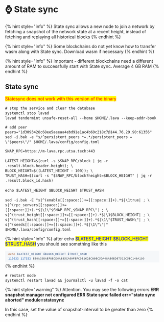 # ⌚ State sync

{% hint style="info" %}
State sync allows a new node to join a network by fetching a snapshot of the network state at a recent height, instead of fetching and replaying all historical blocks
{% endhint %}

{% hint style="info" %}
Some blockchains do not yet know how to transfer wasm along with State sync. Download wasm if necessary
{% endhint %}

{% hint style="info" %}
Important - different blockchains need a different amount of RAM to successfully start with State sync. Average 4 GB RAM
{% endhint %}

## State sync

<mark style="color:red;">Statesync does not work with this version of the binary</mark>

```shell
# stop the service and clear the database
systemctl stop lavad
lavad tendermint unsafe-reset-all --home $HOME/.lava --keep-addr-book
```

```shell
# add peer
peers="1d3093428c68ee5aeeaa4ebd91e1ac4b69c218c7@144.76.29.90:61356"
sed -i.bak -e "s/^persistent_peers *=.*/persistent_peers = \"$peers\"/" $HOME/.lava/config/config.toml
```

```shell
SNAP_RPC=https://m-lava.rpc.utsa.tech:443

LATEST_HEIGHT=$(curl -s $SNAP_RPC/block | jq -r .result.block.header.height); \
BLOCK_HEIGHT=$((LATEST_HEIGHT - 100)); \
TRUST_HASH=$(curl -s "$SNAP_RPC/block?height=$BLOCK_HEIGHT" | jq -r .result.block_id.hash)

echo $LATEST_HEIGHT $BLOCK_HEIGHT $TRUST_HASH

sed -i.bak -E "s|^(enable[[:space:]]+=[[:space:]]+).*$|\1true| ; \
s|^(rpc_servers[[:space:]]+=[[:space:]]+).*$|\1\"$SNAP_RPC,$SNAP_RPC\"| ; \
s|^(trust_height[[:space:]]+=[[:space:]]+).*$|\1$BLOCK_HEIGHT| ; \
s|^(trust_hash[[:space:]]+=[[:space:]]+).*$|\1\"$TRUST_HASH\"| ; \
s|^(seeds[[:space:]]+=[[:space:]]+).*$|\1\"\"|" $HOME/.lava/config/config.toml
```

{% hint style="info" %}
after echo <mark style="color:blue;">$LATEST\_HEIGHT $BLOCK\_HEIGHT $TRUST\_HASH</mark> you should see something like this

![](<../../.gitbook/assets/image (29).png>)
{% endhint %}

```shell
# restart node
systemctl restart lavad && journalctl -u lavad -f -o cat
```

{% hint style="warning" %}
Attention. You may see the following errors **ERR snapshot manager not configured ERR State sync failed err="state sync aborted" module=statesync**

In this case, set the value of snapshot-interval to be greater than zero
{% endhint %}


